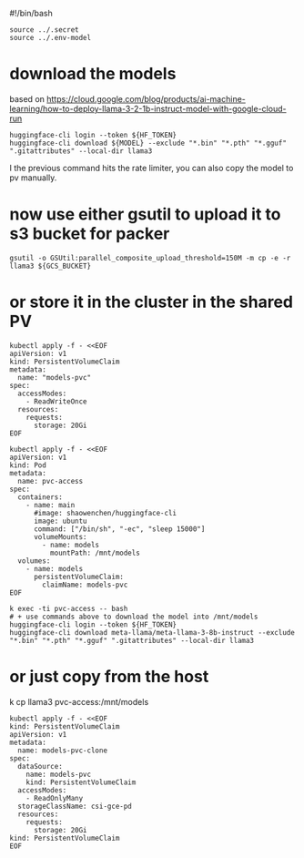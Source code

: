 #!/bin/bash
```
source ../.secret
source ../.env-model
```
# download the models
based on https://cloud.google.com/blog/products/ai-machine-learning/how-to-deploy-llama-3-2-1b-instruct-model-with-google-cloud-run

```
huggingface-cli login --token ${HF_TOKEN}
huggingface-cli download ${MODEL} --exclude "*.bin" "*.pth" "*.gguf" ".gitattributes" --local-dir llama3
```

I the previous command hits the rate limiter, you can also copy the model to pv manually.


# now use either gsutil to upload it to s3 bucket for packer
```
gsutil -o GSUtil:parallel_composite_upload_threshold=150M -m cp -e -r llama3 ${GCS_BUCKET}
```

# or store it in the cluster in the shared PV
```
kubectl apply -f - <<EOF
apiVersion: v1
kind: PersistentVolumeClaim
metadata:
  name: "models-pvc"
spec:
  accessModes:
    - ReadWriteOnce
  resources:
    requests:
      storage: 20Gi
EOF
```

```
kubectl apply -f - <<EOF
apiVersion: v1
kind: Pod
metadata:
  name: pvc-access
spec:
  containers:
    - name: main
      #image: shaowenchen/huggingface-cli
      image: ubuntu
      command: ["/bin/sh", "-ec", "sleep 15000"]
      volumeMounts:
        - name: models
          mountPath: /mnt/models
  volumes:
    - name: models
      persistentVolumeClaim:
        claimName: models-pvc
EOF
```

```
k exec -ti pvc-access -- bash
# + use commands above to download the model into /mnt/models
huggingface-cli login --token ${HF_TOKEN}
huggingface-cli download meta-llama/meta-llama-3-8b-instruct --exclude "*.bin" "*.pth" "*.gguf" ".gitattributes" --local-dir llama3
```
# or just copy from the host
k cp llama3 pvc-access:/mnt/models

```
kubectl apply -f - <<EOF
kind: PersistentVolumeClaim
apiVersion: v1
metadata:
  name: models-pvc-clone
spec:
  dataSource:
    name: models-pvc
    kind: PersistentVolumeClaim
  accessModes:
    - ReadOnlyMany
  storageClassName: csi-gce-pd
  resources:
    requests:
      storage: 20Gi
kind: PersistentVolumeClaim
EOF
```
